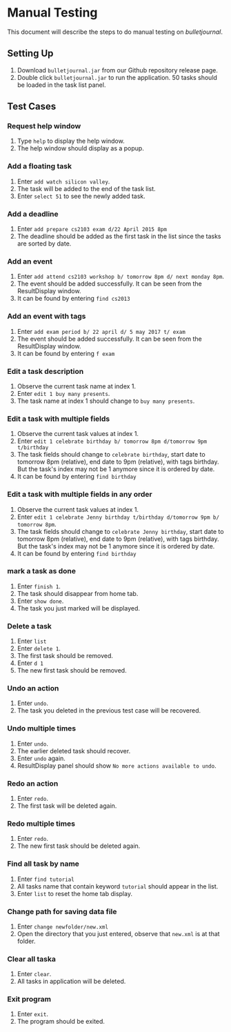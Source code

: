 # Manual Testing
This document will describe the steps to do manual testing on _bulletjournal_.

## Setting Up
1. Download `bulletjournal.jar` from our Github repository release page.
2. Double click `bulletjournal.jar` to run the application. 50 tasks should be loaded in the task list panel.

## Test Cases

### Request help window
1. Type `help` to display the help window.
2. The help window should display as a popup.

### Add a floating task
1. Enter `add watch silicon valley`.
2. The task will be added to the end of the task list.
3. Enter `select 51` to see the newly added task.

### Add a deadline
1. Enter `add prepare cs2103 exam d/22 April 2015 8pm`
2. The deadline should be added as the first task in the list since the tasks are sorted by date.

### Add an event
1. Enter `add attend cs2103 workshop b/ tomorrow 8pm d/ next monday 8pm`.
2. The event should be added successfully. It can be seen from the ResultDisplay window.
3. It can be found by entering `find cs2013`

### Add an event with tags
1. Enter `add exam period b/ 22 april d/ 5 may 2017 t/ exam`
2. The event should be added successfully. It can be seen from the ResultDisplay window.
3. It can be found by entering `f exam`

### Edit a task description
1. Observe the current task name at index 1.
2. Enter `edit 1 buy many presents`.
3. The task name at index 1 should change to `buy many presents`.

### Edit a task with multiple fields
1. Observe the current task values at index 1.
2. Enter `edit 1 celebrate birthday b/ tomorrow 8pm d/tomorrow 9pm t/birthday`
3. The task fields should change to `celebrate birthday`, start date to tomorrow 8pm (relative), end date to 9pm (relative), with tags birthday. But the task's index may not be 1 anymore since it is ordered by date.
4. It can be found by entering `find birthday`

### Edit a task with multiple fields in any order
1. Observe the current task values at index 1.
2. Enter `edit 1 celebrate Jenny birthday t/birthday d/tomorrow 9pm b/ tomorrow 8pm`.
3. The task fields should change to `celebrate Jenny birthday`, start date to tomorrow 8pm (relative), end date to 9pm (relative), with tags birthday. But the task's index may not be 1 anymore since it is ordered by date.
4. It can be found by entering `find birthday`

### mark a task as done
1. Enter `finish 1`.
2. The task should disappear from home tab.
3. Enter `show done`.
4. The task you just marked will be displayed.

### Delete a task
1. Enter `list`
1. Enter `delete 1`.
2. The first task should be removed.
3. Enter `d 1`
4. The new first task should be removed.

### Undo an action
1. Enter `undo`.
2. The task you deleted in the previous test case will be recovered.

### Undo multiple times
1. Enter `undo`.
2. The earlier deleted task should recover.
3. Enter `undo` again.
4. ResultDisplay panel should show `No more actions available to undo`.

### Redo an action
1. Enter `redo`.
2. The first task will be deleted again.

### Redo multiple times
1. Enter `redo`.
2. The new first task should be deleted again.

### Find all task by name
1. Enter `find tutorial`
2. All tasks name that contain keyword `tutorial` should appear in the list.
3. Enter `list` to reset the home tab display.

### Change path for saving data file
1. Enter `change newfolder/new.xml`
2. Open the directory that you just entered, observe that `new.xml` is at that folder.

### Clear all taska
1. Enter `clear`.
2. All tasks in application will be deleted.

### Exit program
1. Enter `exit`.
2. The program should be exited.